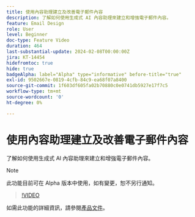 ```yaml
---
title: 使用內容助理建立及改善電子郵件內容
description: 了解如何使用生成式 AI 內容助理來建立和增強電子郵件內容。
feature: Email Design
role: User
level: Beginner
doc-type: Feature Video
duration: 464
last-substantial-update: 2024-02-08T00:00:00Z
jira: KT-14454
hidefromtoc: true
hide: true
badgeAlpha: label="Alpha" type="informative" before-title="true"
exl-id: 9502667e-0819-4cfb-84c9-ea68f07a8400
source-git-commit: 1f603df605fa02b70880c0e0741db5927e17f7c5
workflow-type: tm+mt
source-wordcount: '0'
ht-degree: 0%

---
```


# 使用內容助理建立及改善電子郵件內容

了解如何使用生成式 AI 內容助理來建立和增強電子郵件內容。

>[!NOTE]
>
> 此功能目前可在 Alpha 版本中使用，如有變更，恕不另行通知。

>[!VIDEO](https://video.tv.adobe.com/v/3452088/?learn=on&captions=chi_hant)

如需此功能的詳細資訊，請參閱[產品文件](https://experienceleague.adobe.com/zh-hant/docs/campaign-web/v8/msg/email/content/content-assistant/generative-gs)。
